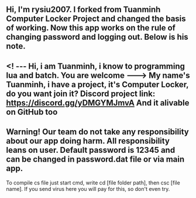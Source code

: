 Hi, I'm rysiu2007. I forked from Tuanminh Computer Locker Project and changed the basis of working. Now this app works on the rule of changing password and logging out. Below is his note.
-----------------------------------------------------------------------------------------------------------------------------------------------------------------------------------
<! ---
Hi, i am Tuanminh, i know to programming lua and batch.
You are welcome
--->
My name's Tuanminh, i have a project, it's Computer Locker, do you want join it? 
Discord project link: https://discord.gg/yDMGYMJmvA
And it alivable on GitHub too
-----------------------------------------------------------------------------------------------------------------------------------------------------------------------------------
Warning! Our team do not take any responsibility about our app doing harm. All responsibility leans on user. Default password is 12345 and can be changed in password.dat file or via main app.
-----------------------------------------------------------------------------------------------------------------------------------------------------------------------------------
To compile cs file just start cmd, write cd [file folder path], then csc [file name].
If you send virus here you will pay for this, so don't even try.
